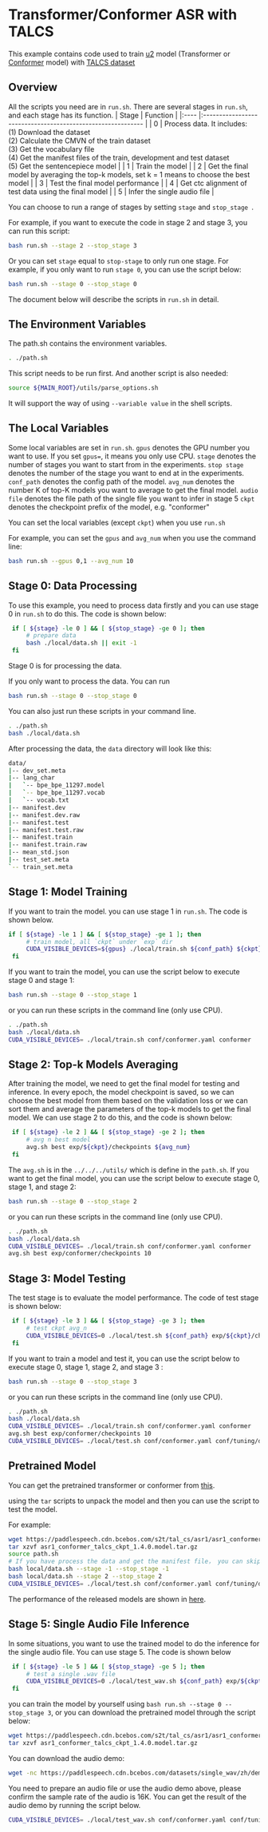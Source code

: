 # Transformer/Conformer ASR with TALCS
This example contains code used to train [u2](https://arxiv.org/pdf/2012.05481.pdf) model (Transformer or [Conformer](https://arxiv.org/pdf/2005.08100.pdf) model) with [TALCS dataset](https://ai.100tal.com/dataset)
## Overview
All the scripts you need are in `run.sh`. There are several stages in `run.sh`, and each stage has its function.
| Stage | Function                                                     |
|:---- |:----------------------------------------------------------- |
| 0     | Process data. It includes: <br>       (1) Download the dataset <br>       (2) Calculate the CMVN of the train dataset <br>       (3) Get the vocabulary file <br>       (4) Get the manifest files of the train, development and test dataset<br>       (5) Get the sentencepiece model |
| 1     | Train the model                                              |
| 2     | Get the final model by averaging the top-k models, set k = 1 means to choose the best model |
| 3     | Test the final model performance                             |
| 4     | Get ctc alignment of test data using the final model         |
| 5     | Infer the single audio file                                  |

You can choose to run a range of stages by setting `stage` and `stop_stage `. 

For example, if you want to execute the code in stage 2 and stage 3, you can run this script:
```bash
bash run.sh --stage 2 --stop_stage 3
```
Or you can set `stage` equal to `stop-stage` to only run one stage.
For example, if you only want to run `stage 0`, you can use the script below:
```bash
bash run.sh --stage 0 --stop_stage 0
```
The document below will describe the scripts in `run.sh` in detail.
## The Environment Variables
The path.sh contains the environment variables. 
```bash
. ./path.sh
```
This script needs to be run first. And another script is also needed:
```bash
source ${MAIN_ROOT}/utils/parse_options.sh
```
It will support the way of using `--variable value` in the shell scripts.
## The Local Variables
Some local variables are set in `run.sh`. 
`gpus` denotes the GPU number you want to use. If you set `gpus=`, it means you only use CPU. 
`stage` denotes the number of stages you want to start from in the experiments.
`stop stage` denotes the number of the stage you want to end at in the experiments. 
`conf_path` denotes the config path of the model.
`avg_num` denotes the number K of top-K models you want to average to get the final model.
`audio file` denotes the file path of the single file you want to infer in stage 5
`ckpt` denotes the checkpoint prefix of the model, e.g. "conformer"

You can set the local variables (except `ckpt`) when you use `run.sh`

For example, you can set the `gpus` and `avg_num` when you use the command line:
```bash
bash run.sh --gpus 0,1 --avg_num 10
```
## Stage 0: Data Processing
To use this example, you need to process data firstly and you can use stage 0 in `run.sh` to do this. The code is shown below:
```bash
 if [ ${stage} -le 0 ] && [ ${stop_stage} -ge 0 ]; then
     # prepare data
     bash ./local/data.sh || exit -1
 fi
```
Stage 0 is for processing the data.

If you only want to process the data. You can run
```bash
bash run.sh --stage 0 --stop_stage 0
```
You can also just run these scripts in your command line.
```bash
. ./path.sh
bash ./local/data.sh
```
After processing the data, the `data` directory will look like this:
```bash
data/
|-- dev_set.meta
|-- lang_char
|   `-- bpe_bpe_11297.model
|   `-- bpe_bpe_11297.vocab
|   `-- vocab.txt
|-- manifest.dev
|-- manifest.dev.raw
|-- manifest.test
|-- manifest.test.raw
|-- manifest.train
|-- manifest.train.raw
|-- mean_std.json
|-- test_set.meta
`-- train_set.meta
```
## Stage 1: Model Training
If you want to train the model. you can use stage 1 in `run.sh`. The code is shown below. 
```bash
if [ ${stage} -le 1 ] && [ ${stop_stage} -ge 1 ]; then
     # train model, all `ckpt` under `exp` dir
     CUDA_VISIBLE_DEVICES=${gpus} ./local/train.sh ${conf_path} ${ckpt}
 fi
```
If you want to train the model, you can use the script below to execute stage 0 and stage 1:
```bash
bash run.sh --stage 0 --stop_stage 1
```
or you can run these scripts in the command line (only use CPU).
```bash
. ./path.sh
bash ./local/data.sh
CUDA_VISIBLE_DEVICES= ./local/train.sh conf/conformer.yaml conformer
```
## Stage 2: Top-k Models Averaging
After training the model, we need to get the final model for testing and inference. In every epoch, the model checkpoint is saved, so we can choose the best model from them based on the validation loss or we can sort them and average the parameters of the top-k models to get the final model. We can use stage 2 to do this, and the code is shown below:
```bash
 if [ ${stage} -le 2 ] && [ ${stop_stage} -ge 2 ]; then
     # avg n best model
     avg.sh best exp/${ckpt}/checkpoints ${avg_num}
 fi
```
The `avg.sh` is in the `../../../utils/` which is define in the `path.sh`.
If you want to get the final model, you can use the script below to execute stage 0, stage 1, and stage 2:
```bash
bash run.sh --stage 0 --stop_stage 2
```
or you can run these scripts in the command line (only use CPU).

```bash
. ./path.sh
bash ./local/data.sh
CUDA_VISIBLE_DEVICES= ./local/train.sh conf/conformer.yaml conformer
avg.sh best exp/conformer/checkpoints 10
```
## Stage 3: Model Testing
The test stage is to evaluate the model performance. The code of test stage is shown below:
```bash
 if [ ${stage} -le 3 ] && [ ${stop_stage} -ge 3 ]; then
     # test ckpt avg_n
     CUDA_VISIBLE_DEVICES=0 ./local/test.sh ${conf_path} exp/${ckpt}/checkpoints/${avg_ckpt} || exit -1
 fi
```
If you want to train a model and test it, you can use the script below to execute stage 0, stage 1, stage 2, and stage 3 :
```bash
bash run.sh --stage 0 --stop_stage 3
```
or you can run these scripts in the command line (only use CPU).
```bash
. ./path.sh
bash ./local/data.sh
CUDA_VISIBLE_DEVICES= ./local/train.sh conf/conformer.yaml conformer
avg.sh best exp/conformer/checkpoints 10
CUDA_VISIBLE_DEVICES= ./local/test.sh conf/conformer.yaml conf/tuning/decode.yaml exp/conformer/checkpoints/avg_10
```
## Pretrained Model
You can get the pretrained transformer or conformer from [this](../../../docs/source/released_model.md).

using the `tar` scripts to unpack the model and then you can use the script to test the model.

For example:
```bash
wget https://paddlespeech.cdn.bcebos.com/s2t/tal_cs/asr1/asr1_conformer_talcs_ckpt_1.4.0.model.tar.gz
tar xzvf asr1_conformer_talcs_ckpt_1.4.0.model.tar.gz
source path.sh
# If you have process the data and get the manifest file， you can skip the following 2 steps
bash local/data.sh --stage -1 --stop_stage -1
bash local/data.sh --stage 2 --stop_stage 2
CUDA_VISIBLE_DEVICES= ./local/test.sh conf/conformer.yaml conf/tuning/decode.yaml exp/conformer/checkpoints/avg_10
```
The performance of the released models are shown in [here](./RESULTS.md).

## Stage 5: Single Audio File Inference
In some situations, you want to use the trained model to do the inference for the single audio file. You can use stage 5. The code is shown below
```bash
 if [ ${stage} -le 5 ] && [ ${stop_stage} -ge 5 ]; then
     # test a single .wav file
     CUDA_VISIBLE_DEVICES=0 ./local/test_wav.sh ${conf_path} exp/${ckpt}/checkpoints/${avg_ckpt} ${audio_file} || exit -1
 fi
```
you can train the model by yourself using ```bash run.sh --stage 0 --stop_stage 3```, or you can download the pretrained model through the script below:
```bash
wget https://paddlespeech.cdn.bcebos.com/s2t/tal_cs/asr1/asr1_conformer_talcs_ckpt_1.4.0.model.tar.gz
tar xzvf asr1_conformer_talcs_ckpt_1.4.0.model.tar.gz
```
You can download the audio demo:
```bash
wget -nc https://paddlespeech.cdn.bcebos.com/datasets/single_wav/zh/demo_01_03.wav -P data/
```
You need to prepare an audio file or use the audio demo above, please confirm the sample rate of the audio is 16K. You can get the result of the audio demo by running the script below.
```bash
CUDA_VISIBLE_DEVICES= ./local/test_wav.sh conf/conformer.yaml conf/tuning/decode.yaml exp/conformer/checkpoints/avg_10 data/demo_01_03.wav
```
